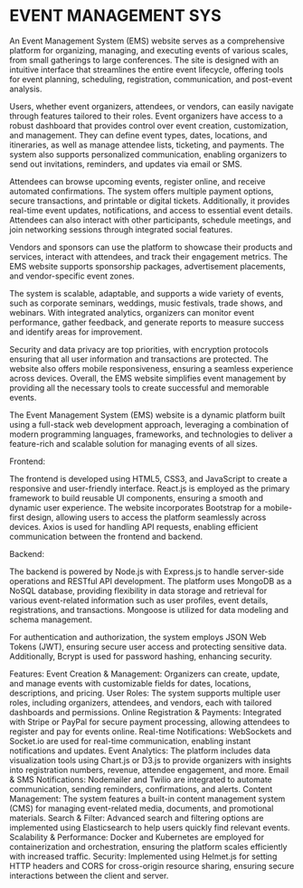 # EVENT MANAGEMENT SYS
<p>
An Event Management System (EMS) website serves as a comprehensive platform for organizing, managing, and executing events of various scales, from small gatherings to large conferences. The site is designed with an intuitive interface that streamlines the entire event lifecycle, offering tools for event planning, scheduling, registration, communication, and post-event analysis.
</p>

<p>
Users, whether event organizers, attendees, or vendors, can easily navigate through features tailored to their roles. Event organizers have access to a robust dashboard that provides control over event creation, customization, and management. They can define event types, dates, locations, and itineraries, as well as manage attendee lists, ticketing, and payments. The system also supports personalized communication, enabling organizers to send out invitations, reminders, and updates via email or SMS.
</p>

<p>
Attendees can browse upcoming events, register online, and receive automated confirmations. The system offers multiple payment options, secure transactions, and printable or digital tickets. Additionally, it provides real-time event updates, notifications, and access to essential event details. Attendees can also interact with other participants, schedule meetings, and join networking sessions through integrated social features.
</p>

<p>
Vendors and sponsors can use the platform to showcase their products and services, interact with attendees, and track their engagement metrics. The EMS website supports sponsorship packages, advertisement placements, and vendor-specific event zones.
</p>

<p>
The system is scalable, adaptable, and supports a wide variety of events, such as corporate seminars, weddings, music festivals, trade shows, and webinars. With integrated analytics, organizers can monitor event performance, gather feedback, and generate reports to measure success and identify areas for improvement.
</p>
<p>
Security and data privacy are top priorities, with encryption protocols ensuring that all user information and transactions are protected. The website also offers mobile responsiveness, ensuring a seamless experience across devices. Overall, the EMS website simplifies event management by providing all the necessary tools to create successful and memorable events.
</p>

<p>
The Event Management System (EMS) website is a dynamic platform built using a full-stack web development approach, leveraging a combination of modern programming languages, frameworks, and technologies to deliver a feature-rich and scalable solution for managing events of all sizes.
</p>

Frontend:
<p>
The frontend is developed using HTML5, CSS3, and JavaScript to create a responsive and user-friendly interface. React.js is employed as the primary framework to build reusable UI components, ensuring a smooth and dynamic user experience. The website incorporates Bootstrap for a mobile-first design, allowing users to access the platform seamlessly across devices. Axios is used for handling API requests, enabling efficient communication between the frontend and backend.
</p>

Backend:
<p>
The backend is powered by Node.js with Express.js to handle server-side operations and RESTful API development. The platform uses MongoDB as a NoSQL database, providing flexibility in data storage and retrieval for various event-related information such as user profiles, event details, registrations, and transactions. Mongoose is utilized for data modeling and schema management.
</p>

For authentication and authorization, the system employs JSON Web Tokens (JWT), ensuring secure user access and protecting sensitive data. Additionally, Bcrypt is used for password hashing, enhancing security.

Features:
Event Creation & Management: Organizers can create, update, and manage events with customizable fields for dates, locations, descriptions, and pricing.
User Roles: The system supports multiple user roles, including organizers, attendees, and vendors, each with tailored dashboards and permissions.
Online Registration & Payments: Integrated with Stripe or PayPal for secure payment processing, allowing attendees to register and pay for events online.
Real-time Notifications: WebSockets and Socket.io are used for real-time communication, enabling instant notifications and updates.
Event Analytics: The platform includes data visualization tools using Chart.js or D3.js to provide organizers with insights into registration numbers, revenue, attendee engagement, and more.
Email & SMS Notifications: Nodemailer and Twilio are integrated to automate communication, sending reminders, confirmations, and alerts.
Content Management: The system features a built-in content management system (CMS) for managing event-related media, documents, and promotional materials.
Search & Filter: Advanced search and filtering options are implemented using Elasticsearch to help users quickly find relevant events.
Scalability & Performance: Docker and Kubernetes are employed for containerization and orchestration, ensuring the platform scales efficiently with increased traffic.
Security: Implemented using Helmet.js for setting HTTP headers and CORS for cross-origin resource sharing, ensuring secure interactions between the client and server.

